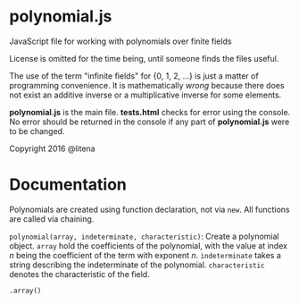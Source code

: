 # polynomial.js
JavaScript file for working with polynomials over finite fields

License is omitted for the time being, until someone finds the files useful.

The use of the term "infinite fields" for {0, 1, 2, ...} is just a matter of programming convenience. It is mathematically *wrong* because there does not exist an additive inverse or a multiplicative inverse for some elements.

**polynomial.js** is the main file. **tests.html** checks for error using the console. No error should be returned in the console if any part of **polynomial.js** were to be changed.

Copyright 2016 @litena

# Documentation
Polynomials are created using function declaration, not via `new`. All functions are called via chaining.

`polynomial(array, indeterminate, characteristic)`: Create a polynomial object. `array` hold the coefficients of the polynomial, with the value at index *n* being the coefficient of the term with exponent *n*. `indeterminate` takes a string describing the indeterminate of the polynomial. `characteristic` denotes the characteristic of the field.

`.array()`
